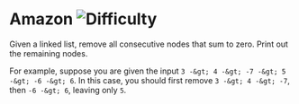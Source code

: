 # Amazon ![Difficulty](https://img.shields.io/badge/-EASY-green)
	
Given a linked list, remove all consecutive nodes that sum to zero. Print out the remaining nodes.
	
For example, suppose you are given the input `3 -&gt; 4 -&gt; -7 -&gt; 5 -&gt; -6 -&gt; 6`. In this case, you should first remove `3 -&gt; 4 -&gt; -7`, then `-6 -&gt; 6`, leaving only `5`.
	
